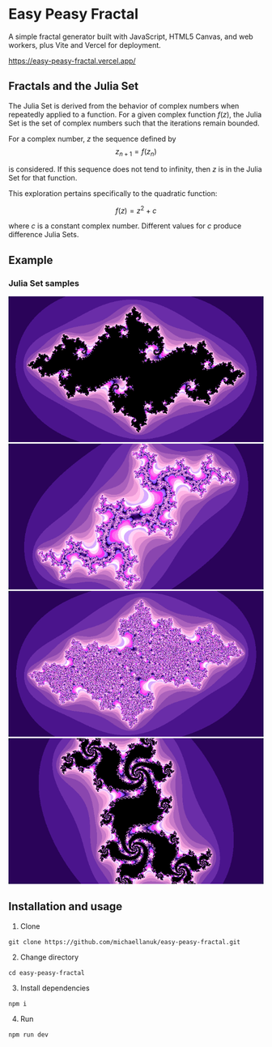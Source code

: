 # Easy Peasy Fractal

A simple fractal generator built with JavaScript, HTML5 Canvas, and web workers, plus Vite and Vercel for deployment.

https://easy-peasy-fractal.vercel.app/

## Fractals and the Julia Set

The Julia Set is derived from the behavior of complex numbers when repeatedly applied to a function. For a given complex function $f(z)$, the Julia Set is the set of complex numbers such that the iterations remain bounded.

For a complex number, $z$ the sequence defined by
$$
    z_{n + 1} = f(z_n)
$$

is considered. If this sequence does not tend to infinity, then $z$ is in the Julia Set for that function.

This exploration pertains specifically to the quadratic function:

$$
    f(z) = z^2 + c
$$

where $c$ is a constant complex number. Different values for $c$ produce difference Julia Sets.

## Example

### Julia Set samples

![Julia Set with purple colour palette ](/public/julia-sample-1.png)
![Julia Set with purple colour palette ](/public/julia-sample-2.png)
![Julia Set with purple colour palette ](/public/julia-sample-3.png)
![Julia Set with purple colour palette ](/public/julia-sample-4.png)

## Installation and usage

1. Clone
```shell
git clone https://github.com/michaellanuk/easy-peasy-fractal.git
```

2. Change directory
```shell
cd easy-peasy-fractal
```

3. Install dependencies
```shell
npm i
```

4. Run
```shell
npm run dev
```